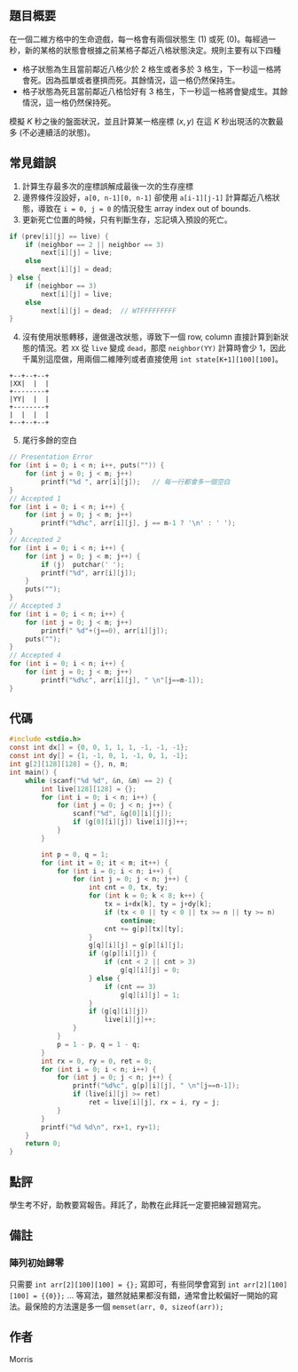 ## 題目概要 ##

在一個二維方格中的生命遊戲，每一格會有兩個狀態生 (1) 或死 (0)。每經過一秒，新的某格的狀態會根據之前某格子鄰近八格狀態決定。規則主要有以下四種

* 格子狀態為生且當前鄰近八格少於 2 格生或者多於 3 格生，下一秒這一格將會死。因為孤單或者壅擠而死。其餘情況，這一格仍然保持生。
* 格子狀態為死且當前鄰近八格恰好有 3 格生，下一秒這一格將會變成生。其餘情況，這一格仍然保持死。

模擬 $K$ 秒之後的盤面狀況，並且計算某一格座標 $(x, y)$ 在這 $K$ 秒出現活的次數最多 (不必連續活的狀態)。

## 常見錯誤 ##

1. 計算生存最多次的座標誤解成最後一次的生存座標
2. 邊界條件沒設好，`a[0, n-1][0, n-1]` 卻使用 `a[i-1][j-1]` 計算鄰近八格狀態，導致在 `i = 0, j = 0` 的情況發生 array index out of bounds.
3. 更新死亡位置的時候，只有判斷生存，忘記填入預設的死亡。
```c
if (prev[i][j] == live) {
	if (neighbor == 2 || neighbor == 3)
		next[i][j] = live;
	else
		next[i][j] = dead;
} else {
	if (neighbor == 3)
		next[i][j] = live;
	else
		next[i][j] = dead;	// WTFFFFFFFFF
}
```
4. 沒有使用狀態轉移，邊做邊改狀態，導致下一個 row, column 直接計算到新狀態的情況。若 `XX` 從 `live` 變成 `dead`，那麼 `neighbor(YY)` 計算時會少 1，因此千萬別這麼做，用兩個二維陣列或者直接使用 `int state[K+1][100][100]`。
```
+--+--+--+
|XX|  |  |
+--------+
|YY|  |  |
+--------+
|  |  |  |
+--+--+--+
```
5. 尾行多餘的空白
```c
// Presentation Error
for (int i = 0; i < n; i++, puts("")) {
	for (int j = 0; j < m; j++)
		printf("%d ", arr[i][j]);	// 每一行都會多一個空白 
}
// Accepted 1
for (int i = 0; i < n; i++) {
	for (int j = 0; j < m; j++)
		printf("%d%c", arr[i][j], j == m-1 ? '\n' : ' ');
}
// Accepted 2
for (int i = 0; i < n; i++) {
	for (int j = 0; j < m; j++) {
		if (j)	putchar(' ');
		printf("%d", arr[i][j]);
	}
	puts("");
}
// Accepted 3
for (int i = 0; i < n; i++) {
	for (int j = 0; j < m; j++) 
		printf(" %d"+(j==0), arr[i][j]);
	puts("");
}
// Accepted 4
for (int i = 0; i < n; i++) {
	for (int j = 0; j < m; j++) 
		printf("%d%c", arr[i][j], " \n"[j==m-1]);
}
```

## 代碼 ##
```c
#include <stdio.h>
const int dx[] = {0, 0, 1, 1, 1, -1, -1, -1};
const int dy[] = {1, -1, 0, 1, -1, 0, 1, -1};
int g[2][128][128] = {}, n, m;
int main() {
	while (scanf("%d %d", &n, &m) == 2) {
		int live[128][128] = {};
		for (int i = 0; i < n; i++) {
			for (int j = 0; j < n; j++) {
				scanf("%d", &g[0][i][j]);
				if (g[0][i][j])	live[i][j]++;
			}
		}

		int p = 0, q = 1;
		for (int it = 0; it < m; it++) {
			for (int i = 0; i < n; i++) {
				for (int j = 0; j < n; j++) {
					int cnt = 0, tx, ty;
					for (int k = 0; k < 8; k++) {
						tx = i+dx[k], ty = j+dy[k];
						if (tx < 0 || ty < 0 || tx >= n || ty >= n)
							continue;
						cnt += g[p][tx][ty];
					}
					g[q][i][j] = g[p][i][j];
					if (g[p][i][j]) {
						if (cnt < 2 || cnt > 3)	
							g[q][i][j] = 0;
					} else {
						if (cnt == 3)	
							g[q][i][j] = 1;
					}
					if (g[q][i][j])
						live[i][j]++;
				}
			}
			p = 1 - p, q = 1 - q;
		}
		int rx = 0, ry = 0, ret = 0;
		for (int i = 0; i < n; i++) {
			for (int j = 0; j < n; j++) {
				printf("%d%c", g[p][i][j], " \n"[j==n-1]);
				if (live[i][j] >= ret)
					ret = live[i][j], rx = i, ry = j;
			}
		}
		printf("%d %d\n", rx+1, ry+1);
	}
	return 0;
}
```

## 點評 ##

學生考不好，助教要寫報告。拜託了，助教在此拜託一定要把練習題寫完。

## 備註 ##

### 陣列初始歸零 ###

只需要 `int arr[2][100][100] = {};` 寫即可，有些同學會寫到 `int arr[2][100][100] = {{0}};` ... 等寫法，雖然就結果都沒有錯，通常會比較偏好一開始的寫法。最保險的方法還是多一個 `memset(arr, 0, sizeof(arr));`

## 作者 ##

Morris